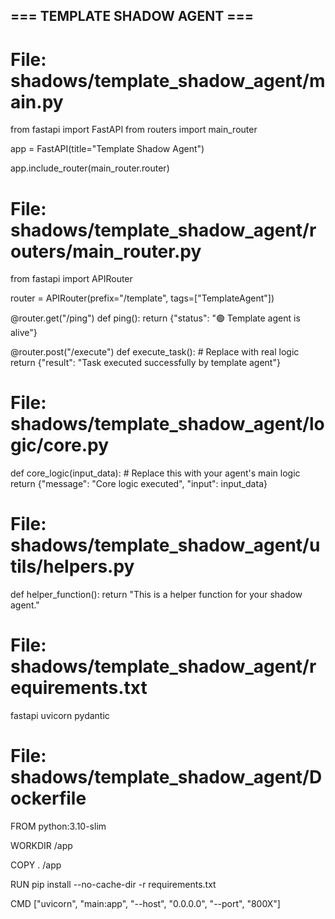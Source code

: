 ## === TEMPLATE SHADOW AGENT ===

# File: shadows/template_shadow_agent/main.py

from fastapi import FastAPI
from routers import main_router

app = FastAPI(title="Template Shadow Agent")

app.include_router(main_router.router)

# File: shadows/template_shadow_agent/routers/main_router.py

from fastapi import APIRouter

router = APIRouter(prefix="/template", tags=["TemplateAgent"])

@router.get("/ping")
def ping():
return {"status": "🟢 Template agent is alive"}

@router.post("/execute")
def execute_task(): # Replace with real logic
return {"result": "Task executed successfully by template agent"}

# File: shadows/template_shadow_agent/logic/core.py

def core_logic(input_data): # Replace this with your agent's main logic
return {"message": "Core logic executed", "input": input_data}

# File: shadows/template_shadow_agent/utils/helpers.py

def helper_function():
return "This is a helper function for your shadow agent."

# File: shadows/template_shadow_agent/requirements.txt

fastapi
uvicorn
pydantic

# File: shadows/template_shadow_agent/Dockerfile

FROM python:3.10-slim

WORKDIR /app

COPY . /app

RUN pip install --no-cache-dir -r requirements.txt

CMD ["uvicorn", "main:app", "--host", "0.0.0.0", "--port", "800X"]
